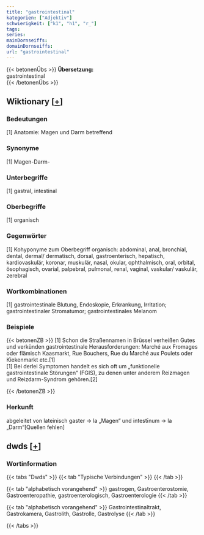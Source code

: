```yaml
---
title: "gastrointestinal"
kategorien: ["Adjektiv"]
schwierigkeit: ["k1", "h1", "r_"]
tags:
series:
mainDornseiffs:
domainDornseiffs:
url: "gastrointestinal"
---
```


{{< betonenÜbs >}}
**Übersetzung:**  
gastrointestinal  
{{< /betonenÜbs >}}

## Wiktionary [[+](https://de.wiktionary.org/wiki/gastrointestinal)]

### Bedeutungen
[1] Anatomie: Magen und Darm betreffend  

### Synonyme
[1] Magen-Darm-  

### Unterbegriffe
[1] gastral, intestinal  

### Oberbegriffe
[1] organisch  

### Gegenwörter
[1] Kohyponyme zum Oberbegriff organisch: abdominal, anal, bronchial, dental, dermal/ dermatisch, dorsal, gastroenterisch, hepatisch, kardiovaskulär, koronar, muskulär, nasal, okular, ophthalmisch, oral, orbital, ösophagisch, ovarial, palpebral, pulmonal, renal, vaginal, vaskular/ vaskulär, zerebral  

### Wortkombinationen
[1] gastrointestinale Blutung, Endoskopie, Erkrankung, Irritation; gastrointestinaler Stromatumor; gastrointestinales Melanom  

### Beispiele
{{< betonenZB >}}
[1] Schon die Straßennamen in Brüssel verheißen Gutes und verkünden gastrointestinale Herausforderungen: Marché aux Fromages oder flämisch Kaasmarkt, Rue Bouchers, Rue du Marché aux Poulets oder Kiekenmarkt etc.[1]  
[1] Bei derlei Symptomen handelt es sich oft um „funktionelle gastrointestinale Störungen“ (FGIS), zu denen unter anderem Reizmagen und Reizdarm-Syndrom gehören.[2]  

{{< /betonenZB >}}
### Herkunft
abgeleitet von lateinisch gaster → la „Magen“ und  intestīnum → la „Darm“[Quellen fehlen]  



## dwds [[+](https://www.dwds.de/wb/gastrointestinal)]

### Wortinformation
{{< tabs "Dwds" >}}
{{< tab "Typische Verbindungen" >}}
{{< /tab >}}

{{< tab "alphabetisch vorangehend" >}}
gastrogen, Gastroenterostomie, Gastroenteropathie, gastroenterologisch, Gastroenterologie
{{< /tab >}}

{{< tab "alphabetisch vorangehend" >}}
Gastrointestinaltrakt, Gastrokamera, Gastrolith, Gastrolle, Gastrolyse
{{< /tab >}}

{{< /tabs >}}


